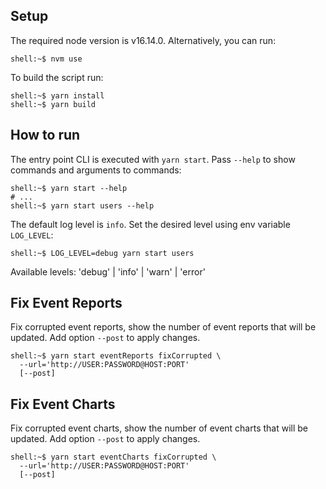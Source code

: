 ## Setup

The required node version is v16.14.0. Alternatively, you can run:

```console
shell:~$ nvm use
```

To build the script run:

```console
shell:~$ yarn install
shell:~$ yarn build
```

## How to run

The entry point CLI is executed with `yarn start`. Pass `--help` to show commands and arguments to commands:

```console
shell:~$ yarn start --help
# ...
shell:~$ yarn start users --help
```

The default log level is `info`. Set the desired level using env variable `LOG_LEVEL`:

```console
shell:~$ LOG_LEVEL=debug yarn start users
```

Available levels: 'debug' | 'info' | 'warn' | 'error'

## Fix Event Reports

Fix corrupted event reports, show the number of event reports that will be updated. Add option `--post` to apply changes.

```console
shell:~$ yarn start eventReports fixCorrupted \
  --url='http://USER:PASSWORD@HOST:PORT'
  [--post]
```

## Fix Event Charts

Fix corrupted event charts, show the number of event charts that will be updated. Add option `--post` to apply changes.

```console
shell:~$ yarn start eventCharts fixCorrupted \
  --url='http://USER:PASSWORD@HOST:PORT'
  [--post]
```
